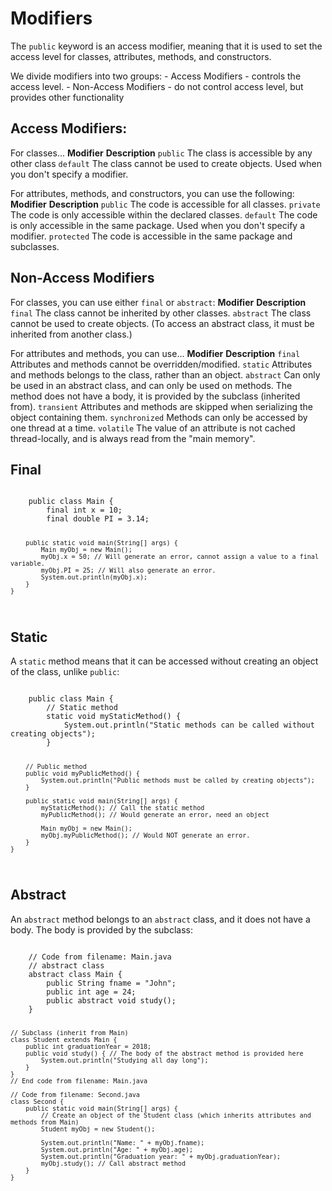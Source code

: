 # Modifiers
The `public` keyword is an access modifier, meaning that it is used to set the access level for classes, attributes, methods, and constructors.

We divide modifiers into two groups:
    - Access Modifiers - controls the access level.
    - Non-Access Modifiers - do not control access level, but provides other functionality

## Access Modifiers:
For classes...
**Modifier**     **Description**
`public`        The class is accessible by any other class
`default`       The class cannot be used to create objects. Used when you don't specify a modifier.

For attributes, methods, and constructors, you can use the following:
**Modifier**     **Description**
`public`        The code is accessible for all classes.
`private`       The code is only accessible within the declared classes.
`default`       The code is only accessible in the same package. Used when you don't specify a modifier.
`protected`     The code is accessible in the same package and subclasses.

## Non-Access Modifiers
For classes, you can use either `final` or `abstract`:
**Modifier**     **Description**
`final`         The class cannot be inherited by other classes.
`abstract`      The class cannot be used to create objects. (To access an abstract class, it must be inherited from another class.)

For attributes and methods, you can use...
**Modifier**     **Description**
`final`         Attributes and methods cannot be overridden/modified.
`static`        Attributes and methods belongs to the class, rather than an object.
`abstract`      Can only be used in an abstract class, and can only be used on methods. The method does not have a body, it is provided by the subclass (inherited from).
`transient`     Attributes and methods are skipped when serializing the object containing them.
`synchronized`  Methods can only be accessed by one thread at a time.
`volatile`      The value of an attribute is not cached thread-locally, and is always read from the "main memory".

## Final

<code>
    public class Main {
        final int x = 10;
        final double PI = 3.14;
    
        public static void main(String[] args) {
            Main myObj = new Main();
            myObj.x = 50; // Will generate an error, cannot assign a value to a final variable.
            myObj.PI = 25; // Will also generate an error.
            System.out.println(myObj.x);
        }
    }
</code>

## Static
A `static` method means that it can be accessed without creating an object of the class, unlike `public`:

<code>
    public class Main {
        // Static method
        static void myStaticMethod() {
            System.out.println("Static methods can be called without creating objects");
        }

        // Public method
        public void myPublicMethod() {
            System.out.println("Public methods must be called by creating objects");
        }

        public static void main(String[] args) {
            myStaticMethod(); // Call the static method
            myPublicMethod(); // Would generate an error, need an object

            Main myObj = new Main();
            myObj.myPublicMethod(); // Would NOT generate an error.
        }
    }
</code>

## Abstract
An `abstract` method belongs to an `abstract` class, and it does not have a body. The body is provided by the subclass:

<code>
    // Code from filename: Main.java
    // abstract class
    abstract class Main {
        public String fname = "John";
        public int age = 24;
        public abstract void study();
    }

    // Subclass (inherit from Main)
    class Student extends Main {
        public int graduationYear = 2018;
        public void study() { // The body of the abstract method is provided here
            System.out.println("Studying all day long");
        }
    }
    // End code from filename: Main.java

    // Code from filename: Second.java
    class Second {
        public static void main(String[] args) {
            // Create an object of the Student class (which inherits attributes and methods from Main)
            Student myObj = new Student();

            System.out.println("Name: " + myObj.fname);
            System.out.println("Age: " + myObj.age);
            System.out.println("Graduation year: " + myObj.graduationYear);
            myObj.study(); // Call abstract method
        }
    }
</code>